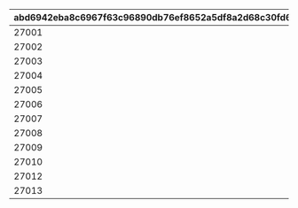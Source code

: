 |abd6942eba8c6967f63c96890db76ef8652a5df8a2d68c30fd69b6a15b6d496f|e12635a82cac370d63b553ddc7bb3a3fffccf243b96dc4a66e2a0eed41cc76d4|10ac2a57990c6c90cdb370be3c5ecc074f107598a203255e12068770eae3a0f7|433473c6c1d8e8836de4b42f1f84e94489e5dd38641172b527fec71406cbf394|bf452f144e966244185ef0ecdbd9cbb1508e264a6e8d2deacbad7335b2850c90|
| --- | --- | --- | --- | --- |
|27001|2020/02/15 15:00:00|2020/03/02 4:59:59|28|27001|
|27002|2021/02/15 23:00:00|2021/03/05 11:59:59|33|27001|
|27003|2021/08/15 15:00:00|2021/09/05 11:59:59|42|27001|
|27004|2021/12/31 12:00:00|2022/01/21 11:59:59|43|27001|
|27005|2022/02/15 15:00:00|2022/03/05 14:59:59|44|27005|
|27006|2022/08/15 15:00:00|2022/09/05 11:59:59|55|27001|
|27007|2022/12/31 12:00:00|2023/01/21 11:59:59|81|27001|
|27008|2023/02/15 15:00:00|2023/03/05 14:59:59|82|27005|
|27009|2023/04/30 12:00:00|2023/05/25 14:59:59|85|27009|
|27010|2023/08/15 15:00:00|2023/09/04 14:59:59|113|27001|
|27012|2023/12/31 12:00:00|2024/01/21 11:59:59|115|27012|
|27013|2024/02/15|2024/03/05 14:59:59|118|27005|